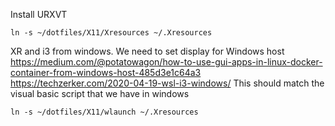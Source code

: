 Install URXVT
```
ln -s ~/dotfiles/X11/Xresources ~/.Xresources
```


XR and i3 from windows. We need to set display for Windows host
https://medium.com/@potatowagon/how-to-use-gui-apps-in-linux-docker-container-from-windows-host-485d3e1c64a3
https://techzerker.com/2020-04-19-wsl-i3-windows/
This should match the visual basic script that we have in
windows
```
ln -s ~/dotfiles/X11/wlaunch ~/.Xresources
```
